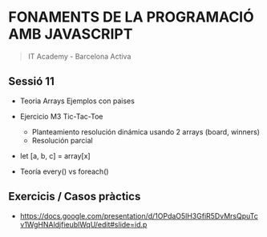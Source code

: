 # FONAMENTS DE LA PROGRAMACIÓ AMB JAVASCRIPT

> IT Academy - Barcelona Activa

## Sessió 11

- Teoria Arrays
  Ejemplos con paises

- Ejercicio M3 Tic-Tac-Toe
  - Planteamiento resolución dinámica usando 2 arrays (board, winners)
  - Resolución parcial

- let [a, b, c] = array[x]

- Teoría every() vs foreach()

## Exercicis / Casos pràctics

- https://docs.google.com/presentation/d/1OPdaO5lH3GfiR5DvMrsQpuTcv1WgHNAldjfieublWqU/edit#slide=id.p
